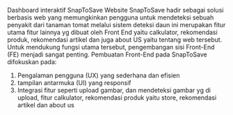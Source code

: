 Dashboard interaktif SnapToSave
Website SnapToSave hadir sebagai solusi berbasis web yang memungkinkan pengguna untuk mendeteksi sebuah penyakit dari tanaman tomat melalui sistem deteksi daun ini merupakan fitur utama fitur lainnya yg dibuat oleh Front End yaitu calkulator, rekomendasi produk, rekomendasi artikel dan juga about US yaitu tentang web tersebut. Untuk mendukung fungsi utama tersebut, pengembangan sisi Front-End (FE) menjadi sangat penting.
Pembuatan Front-End pada SnapToSave difokuskan pada:

1. Pengalaman pengguna (UX) yang sederhana dan efisien
2. tampilan antarmuka (UI) yang responsif 
3. Integrasi fitur seperti upload gambar, dan mendeteksi gambar yg di upload, fitur calkulator, rekomendasi produk yaitu store, rekomendasi artikel dan about us
